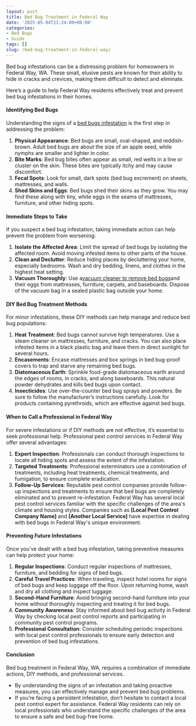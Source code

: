 ```yaml
---
layout: post
title: Bed Bug Treatment in Federal Way
date: '2025-05-04T21:24:00+00:00'
categories:
- Bed Bugs
- Guide
tags: []
slug: /bed-bug-treatment-in-federal-way/
---
```


Bed bug infestations can be a distressing problem for homeowners in Federal Way, WA. These small, elusive pests are known for their ability to hide in cracks and crevices, making them difficult to detect and eliminate.

Here’s a guide to help Federal Way residents effectively treat and prevent bed bug infestations in their homes.
#### Identifying Bed Bugs
Understanding the signs of a
[bed bugs infestation](https://pestpolicy.com/baby-bed-bugs/)
is the first step in addressing the problem:
1. **Physical Appearance**: Bed bugs are small, oval-shaped, and reddish-brown. Adult bed bugs are about the size of an apple seed, while nymphs are smaller and lighter in color.
2. **Bite Marks**: Bed bug bites often appear as small, red welts in a line or cluster on the skin. These bites are typically itchy and may cause discomfort.
3. **Fecal Spots**: Look for small, dark spots (bed bug excrement) on sheets, mattresses, and walls.
4. **Shed Skins and Eggs**: Bed bugs shed their skins as they grow. You may find these along with tiny, white eggs in the seams of mattresses, furniture, and other hiding spots.
#### Immediate Steps to Take
If you suspect a bed bug infestation, taking immediate action can help prevent the problem from worsening:
1. **Isolate the Affected Area**: Limit the spread of bed bugs by isolating the affected room. Avoid moving infested items to other parts of the house.
2. **Clean and Declutter**: Reduce hiding places by decluttering your home, especially bedrooms. Wash and dry bedding, linens, and clothes in the highest heat setting.
3. **Vacuum Thoroughly**: Use a[vacuum cleaner to remove bed bugs](https://pestpolicy.com/best-vacuum-for-bed-bugs/)and their eggs from mattresses, furniture, carpets, and baseboards. Dispose of the vacuum bag in a sealed plastic bag outside your home.
#### DIY Bed Bug Treatment Methods
For minor infestations, these DIY methods can help manage and reduce bed bug populations:
1. **Heat Treatment**: Bed bugs cannot survive high temperatures. Use a steam cleaner on mattresses, furniture, and cracks. You can also place infested items in a black plastic bag and leave them in direct sunlight for several hours.
2. **Encasements**: Encase mattresses and box springs in bed bug-proof covers to trap and starve any remaining bed bugs.
3. **Diatomaceous Earth**: Sprinkle food-grade diatomaceous earth around the edges of rooms, in cracks, and along baseboards. This natural powder dehydrates and kills bed bugs upon contact.
4. **Insecticides**: Use over-the-counter bed bug sprays and powders. Be sure to follow the manufacturer’s instructions carefully. Look for products containing pyrethroids, which are effective against bed bugs.
#### When to Call a Professional in Federal Way
For severe infestations or if DIY methods are not effective, it’s essential to seek professional help. Professional pest control services in Federal Way offer several advantages:
1. **Expert Inspection**: Professionals can conduct thorough inspections to locate all hiding spots and assess the extent of the infestation.
2. **Targeted Treatments**: Professional exterminators use a combination of treatments, including heat treatments, chemical treatments, and fumigation, to ensure complete eradication.
3. **Follow-Up Services**: Reputable pest control companies provide follow-up inspections and treatments to ensure that bed bugs are completely eliminated and to prevent re-infestation.
Federal Way has several local pest control services familiar with the specific challenges of the area's climate and housing styles. Companies such as
**[Local Pest Control Company Name]**
and
**[Another Local Service]**
have expertise in dealing with bed bugs in Federal Way's unique environment.
#### Preventing Future Infestations
Once you’ve dealt with a bed bug infestation, taking preventive measures can help protect your home:
1. **Regular Inspections**: Conduct regular inspections of mattresses, furniture, and bedding for signs of bed bugs.
2. **Careful Travel Practices**: When traveling, inspect hotel rooms for signs of bed bugs and keep luggage off the floor. Upon returning home, wash and dry all clothing and inspect luggage.
3. **Second-Hand Furniture**: Avoid bringing second-hand furniture into your home without thoroughly inspecting and treating it for bed bugs.
4. **Community Awareness**: Stay informed about bed bug activity in Federal Way by checking local pest control reports and participating in community pest control programs.
5. **Professional Consultation**: Consider scheduling periodic inspections with local pest control professionals to ensure early detection and prevention of bed bug infestations.
#### Conclusion
Bed bug treatment in Federal Way, WA, requires a combination of immediate actions, DIY methods, and professional services.
- By understanding the signs of an infestation and taking proactive measures, you can effectively manage and prevent bed bug problems.
- If you’re facing a persistent infestation, don’t hesitate to contact a local pest control expert for assistance.
Federal Way residents can rely on local professionals who understand the specific challenges of the area to ensure a safe and bed bug-free home.
